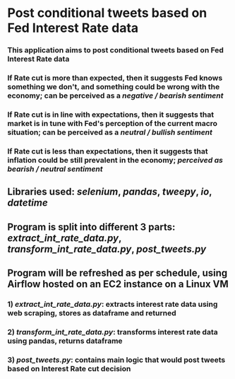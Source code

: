 # Post conditional tweets based on Fed Interest Rate data
### This application aims to post conditional tweets based on Fed Interest Rate data
### If Rate cut is more than expected, then it suggests Fed knows something we don't, and something could be wrong with the economy; can be perceived as a ***negative / bearish sentiment***
### If Rate cut is in line with expectations, then it suggests that market is in tune with Fed's perception of the current macro situation; can be perceived as a ***neutral / bullish sentiment***
### If Rate cut is less than expectations, then it suggests that inflation could be still prevalent in the economy; ***perceived as bearish / neutral sentiment***
## Libraries used: *selenium*, *pandas*, *tweepy*, *io*, *datetime*
## Program is split into different 3 parts: *extract_int_rate_data.py*, *transform_int_rate_data.py*, *post_tweets.py*
## Program will be refreshed as per schedule, using Airflow hosted on an EC2 instance on a Linux VM
### 1) *extract_int_rate_data.py*: extracts interest rate data using web scraping, stores as dataframe and returned
### 2) *transform_int_rate_data.py*: transforms interest rate data using pandas, returns dataframe
### 3) *post_tweets.py*: contains main logic that would post tweets based on Interest Rate cut decision

